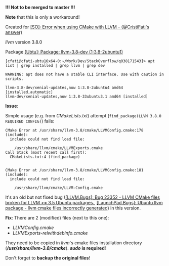 **!!! Not to be merged to master !!!**

**Note** that this is only a workaround!

Created for [[SO]: Error when using CMake with LLVM - (@CristiFati's answer)](https://stackoverflow.com/questions/38171543/error-when-using-cmake-with-llvm/54033716#54033716)

*llvm* version 3.8.0

Package [[Ubtu]: Package: llvm-3.8-dev (1:3.8-2ubuntu1)](https://packages.ubuntu.com/en/xenial/llvm-3.8-dev)

```
[cfati@cfati-ubtu16x64-0:~/Work/Dev/StackOverflow/q038171543]> apt list | grep installed | grep llvm | grep dev

WARNING: apt does not have a stable CLI interface. Use with caution in scripts.

llvm-3.8-dev/xenial-updates,now 1:3.8-2ubuntu4 amd64 [installed,automatic]
llvm-dev/xenial-updates,now 1:3.8-33ubuntu3.1 amd64 [installed]
```
**Issue**:

Simple usage (e.g. from *CMakeLists.txt*) attempt (`find_package(LLVM 3.8.0 REQUIRED CONFIG)`) fails:
```
CMake Error at /usr/share/llvm-3.8/cmake/LLVMConfig.cmake:178 (include):
  include could not find load file:

    /usr/share/llvm/cmake/LLVMExports.cmake
Call Stack (most recent call first):
  CMakeLists.txt:4 (find_package)


CMake Error at /usr/share/llvm-3.8/cmake/LLVMConfig.cmake:181 (include):
  include could not find load file:

    /usr/share/llvm/cmake/LLVM-Config.cmake
```

It's an old but not fixed bug ([[LLVM.Bugs]: Bug 23352 - LLVM CMake files broken for LLVM >= 3.5 Ubuntu packages.](https://bugs.llvm.org/show_bug.cgi?id=23352), [[LaunchPad.Bugs]: Ubuntu
llvm package - llvm cmake files incorrectly generated](https://bugs.launchpad.net/ubuntu/+source/llvm/+bug/1387011)) in this version.

**Fix**:
There are 2 (modified) files (next to this one):
- *LLVMConfig.cmake*
- *LLVMExports-relwithdebinfo.cmake*

They need to be copied in *llvm*'s cmake files installation directory (**_/usr/share/llvm-3.8/cmake_**). ***sudo* is required**!

Don't forget to **backup the original files**!
